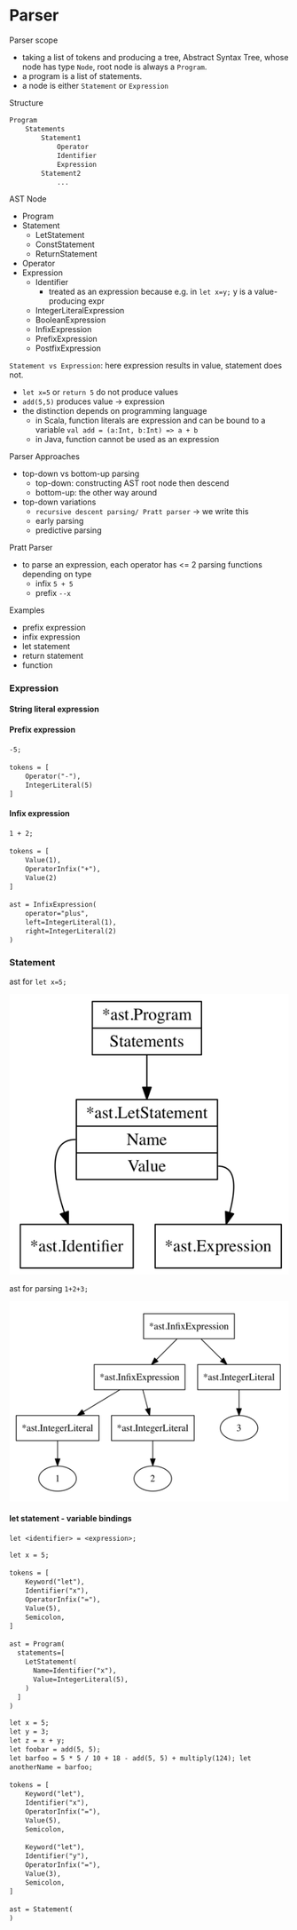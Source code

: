 # Parser

Parser scope
- taking a list of tokens and producing a tree, Abstract Syntax Tree, whose node has type `Node`, root node is always a `Program`.
- a program is a list of statements.
- a node is either `Statement` or `Expression`

Structure
``` 
Program
    Statements
        Statement1
            Operator
            Identifier
            Expression
        Statement2
            ...
```

AST Node
- Program
- Statement
  - LetStatement
  - ConstStatement
  - ReturnStatement
- Operator
- Expression
  - Identifier
    - treated as an expression because e.g. in `let x=y;` y is a value-producing expr
  - IntegerLiteralExpression
  - BooleanExpression
  - InfixExpression
  - PrefixExpression
  - PostfixExpression


`Statement vs Expression`: here expression results in value, statement does not.
- `let x=5` or `return 5` do not produce values
- `add(5,5)` produces value -> expression
- the distinction depends on programming language
  - in Scala, function literals are expression and can be bound to a variable `val add = (a:Int, b:Int) => a + b`
  - in Java, function cannot be used as an expression

Parser Approaches
- top-down vs bottom-up parsing
  - top-down: constructing AST root node then descend
  - bottom-up: the other way around
- top-down variations
  - `recursive descent parsing/ Pratt parser` -> we write this
  - early parsing
  - predictive parsing

Pratt Parser
- to parse an expression, each operator has <= 2 parsing functions depending on type
  - infix `5 + 5`
  - prefix `--x`

Examples
- prefix expression
- infix expression
- let statement
- return statement
- function

### Expression

#### String literal expression

#### Prefix expression
``` 
-5;

tokens = [
    Operator("-"),
    IntegerLiteral(5)
]
```

#### Infix expression
``` 
1 + 2;

tokens = [
    Value(1),
    OperatorInfix("+"),
    Value(2)
]

ast = InfixExpression(
    operator="plus",
    left=IntegerLiteral(1),
    right=IntegerLiteral(2)
)

```

### Statement


ast for `let x=5;`

![img_2.png](../imgs/ast_one_statement_program.png)


ast for parsing `1+2+3;`

![img_3.png](../imgs/ast_for_1+2+3.png)




#### let statement - variable bindings
``` 
let <identifier> = <expression>;
```

```
let x = 5;

tokens = [
    Keyword("let"),
    Identifier("x"),
    OperatorInfix("="),
    Value(5),
    Semicolon,
]

ast = Program(
  statements=[
    LetStatement(
      Name=Identifier("x"),
      Value=IntegerLiteral(5),
    )
  ]
)
```

```
let x = 5;
let y = 3;
let z = x + y;
let foobar = add(5, 5);
let barfoo = 5 * 5 / 10 + 18 - add(5, 5) + multiply(124); let anotherName = barfoo;

tokens = [
    Keyword("let"),
    Identifier("x"),
    OperatorInfix("="),
    Value(5),
    Semicolon,
    
    Keyword("let"),
    Identifier("y"),
    OperatorInfix("="),
    Value(3),
    Semicolon,
]

ast = Statement(
)
```












